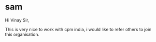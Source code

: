 # sam

Hi Vinay Sir,

This is very nice to work with cpm india, i would like to refer others to join this organisation.
